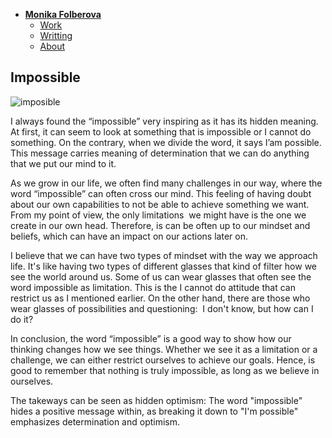 - [**Monika Folberova**](./) <!-- Use `index.md` as well. `./` is a shortcut back to your home page `index.md` -->
    - [Work](work/index.md)
    - [Writting](writting/index.md)
    - [About](about.md)

## Impossible

![imposible](https://github.com/monica525/english-for-designer-/assets/143282725/0c609016-31e1-4d3e-9d94-3c8dcfa75275)

I always found the “impossible” very inspiring as it has its hidden meaning. At first, it can seem to look at something that is impossible or I cannot do something. On the contrary, when we divide the word, it says I’am possible. This message carries meaning  of determination that we can do anything that we put our mind to it.

As we grow in our life, we often find many challenges in our way, where the word “impossible” can often cross our mind. This feeling of having doubt about our own capabilities to not be able to achieve something we want. From my point of view, the only limitations  we might have is the one we create in our own head. Therefore,  is can be often up to our mindset and  beliefs,  which can have an impact on our actions later on. 

I  believe that we can have two types of mindset with the way we approach life. It's like having two types of different glasses that kind of filter how we see the world around us. Some of us can wear glasses that often see the word impossible as limitation. This is the I cannot do attitude that can restrict us as I mentioned earlier. On the other hand, there are those who wear glasses of possibilities and questioning:  I don't know, but how can I do it? 

In conclusion, the word “impossible” is a good way to show how our thinking changes how we see things.  Whether we see it as a limitation or a challenge, we can either restrict ourselves  to achieve our goals. Hence, is good to remember that nothing is truly impossible, as long as we believe in ourselves.

The takeways can be seen as hidden optimism: The word "impossible" hides a positive message within, as breaking it down to "I'm possible" emphasizes determination and optimism.

